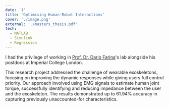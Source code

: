 ```yaml
---
date: '1'
title: 'Optimising Human-Robot Interactions'
cover: './image.png'
external: './masters_thesis.pdf'
tech:
  - MATLAB
  - Simulink
  - Regression
---
```


I had the privilege of working in [Prof. Dr. Dario Farina](https://scholar.google.com/citations?user=0JDIQ0wAAAAJ&hl=en)'s lab alongside his postdocs at Imperial College London.

This research project addressed the challenge of wearable exoskeletons, focusing on improving the dynamic responses while giving users full control priority. Our approach involved using EMG signals to estimate human joint torque, successfully identifying and reducing impedance between the user and the exoskeleton. The results demonstrated up to 61.94% accuracy in capturing previously unaccounted-for characteristics.

